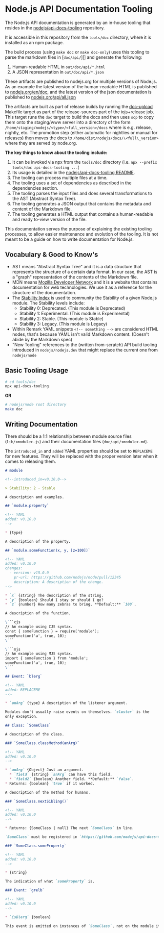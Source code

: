 # Node.js API Documentation Tooling

The Node.js API documentation is generated by an in-house tooling that resides
in the [nodejs/api-docs-tooling](https://github.com/nodejs/api-docs-tooling)
repository.

It is accessible in this repository from the `tools/doc` directory, where it is installed as an npm package.

The build process (using `make doc` or `make doc-only`) uses this tooling to
parse the markdown files in \[`doc/api/`]\[] and generate the following:

1. Human-readable HTML in `out/doc/api/*.html`
2. A JSON representation in `out/doc/api/*.json`

These artifacts are published to nodejs.org for multiple versions of
Node.js. As an example the latest version of the human-readable HTML
is published to [nodejs.org/en/doc](https://nodejs.org/en/docs/),
and the latest version of the json documentation is published to
[nodejs.org/api/all.json](https://nodejs.org/api/all.json)

The artifacts are built as part of release builds by running the [doc-upload](https://github.com/nodejs/node/blob/1a83ad6a693f851199608ae957ac5d4f76871485/Makefile#L1218-L1224)
Makefile target as part of the release-sources part of the
iojs+release job.
This target runs the `doc` target to build the docs and then uses
`scp` to copy them onto the staging/www server into a directory of the form
`/home/staging/nodejs/<type>/<full_version>/docs` where <type> is e.g.
release, nightly, etc. The promotion step (either automatic for
nightlies or manual for releases) then moves the docs to
`/home/dist/nodejs/docs/\<full\_version>` where they are served by node.org.

**The key things to know about the tooling include:**

1. It can be invoked via npx from the `tools/doc` directory (i.e. `npx --prefix tools/doc api-docs-tooling ...`)
2. Its usage is detailed in the [nodejs/api-docs-tooling README](https://github.com/nodejs/api-docs-tooling/blob/main/README.md).
3. The tooling can process multiple files at a time.
4. The tooling uses a set of dependencies as described in the dependencies
   section.
5. The tooling parses the input files and does several transformations to the
   AST (Abstract Syntax Tree).
6. The tooling generates a JSON output that contains the metadata and content of
   the Markdown file.
7. The tooling generates a HTML output that contains a human-readable and ready
   to-view version of the file.

This documentation serves the purpose of explaining the existing tooling
processes, to allow easier maintenance and evolution of the tooling. It is not
meant to be a guide on how to write documentation for Node.js.

## Vocabulary & Good to Know's

* AST means "Abstract Syntax Tree" and it is a data structure that represents
  the structure of a certain data format. In our case, the AST is a "graph"
  representation of the contents of the Markdown file.
* MDN means [Mozilla Developer Network](https://developer.mozilla.org/en-US/)
  and it is a website that contains documentation for web technologies. We use
  it as a reference for the structure of the documentation.
* The
  [Stability Index](https://nodejs.org/dist/latest/docs/api/documentation.html#stability-index)
  is used to community the Stability of a given Node.js module. The Stability
  levels include:
  * Stability 0: Deprecated. (This module is Deprecated)
  * Stability 1: Experimental. (This module is Experimental)
  * Stability 2: Stable. (This module is Stable)
  * Stability 3: Legacy. (This module is Legacy)
* Within Remark YAML snippets `<!-- something -->` are considered HTML nodes,
  that's because YAML isn't valid Markdown content. (Doesn't abide by the
  Markdown spec)
* "New Tooling" references to the (written from-scratch) API build tooling
  introduced in `nodejs/nodejs.dev` that might replace the current one from
  `nodejs/node`

## Basic Tooling Usage

```bash
# cd tools/doc
npx api-docs-tooling
```

**OR**

```bash
# nodejs/node root directory
make doc
```

## Writing Documentation

There should be a 1:1 relationship between module source files (`lib/<module>.js`) and their documentation files (`doc/api/<module>.md`).

The `introduced_in` and `added` YAML properties should be set to `REPLACEME` for new features.
They will be replaced with the proper version later when it comes to releasing them.

````markdown
# module

<!--introduced_in=v0.10.0-->

> Stability: 2 - Stable

A description and examples.

## `module.property`

<!-- YAML
added: v0.10.0
-->

* {type}

A description of the property.

## `module.someFunction(x, y, [z=100])`

<!-- YAML
added: v0.10.0
changes:
  - version: v15.0.0
    pr-url: https://github.com/nodejs/node/pull/12345
    description: A description of the change.
-->

* `x` {string} The description of the string.
* `y` {boolean} Should I stay or should I go?
* `z` {number} How many zebras to bring. **Default:** `100`.

A description of the function.

\```cjs
// An example using CJS syntax.
const { someFunction } = require('module');
someFunction('a', true, 10);
\```

\```mjs
// An example using MJS syntax.
import { someFunction } from 'module';
someFunction('a', true, 10);
\```

## Event: `blerg`

<!-- YAML
added: REPLACEME
-->

* `anArg` {type} A description of the listener argument.

Modules don't usually raise events on themselves. `cluster` is the
only exception.

## Class: `SomeClass`

A description of the class.

### `SomeClass.classMethod(anArg)`

<!-- YAML
added: v0.10.0
-->

* `anArg` {Object} Just an argument.
  * `field` {string} `anArg` can have this field.
  * `field2` {boolean} Another field. **Default:** `false`.
* Returns: {boolean} `true` if it worked.

A description of the method for humans.

### `SomeClass.nextSibling()`

<!-- YAML
added: v0.10.0
-->

* Returns: {SomeClass | null} The next `SomeClass` in line.

`SomeClass` must be registered in `https://github.com/nodejs/api-docs-tooling/blob/main/src/constants.mjs` to be properly parsed in `{type}` fields.

### `SomeClass.someProperty`

<!-- YAML
added: v0.10.0
-->

* {string}

The indication of what `someProperty` is.

### Event: `grelb`

<!-- YAML
added: v0.10.0
-->

* `isBlerg` {boolean}

This event is emitted on instances of `SomeClass`, not on the module itself.

````
